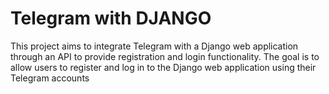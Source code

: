 # Telegram with DJANGO
This project aims to integrate Telegram with a Django web application through an API to provide registration and login functionality. The goal is to allow users to register and log in to the Django web application using their Telegram accounts
